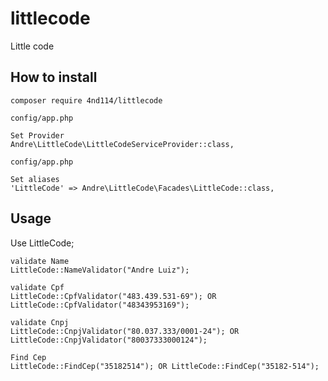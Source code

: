 # littlecode
Little code 
## How to install

```
composer require 4nd114/littlecode
```

```
config/app.php

Set Provider 
Andre\LittleCode\LittleCodeServiceProvider::class,
```

```
config/app.php

Set aliases 
'LittleCode' => Andre\LittleCode\Facades\LittleCode::class,
```
## Usage
Use LittleCode;
```
validate Name
LittleCode::NameValidator("Andre Luiz");

```
```
validate Cpf
LittleCode::CpfValidator("483.439.531-69"); OR LittleCode::CpfValidator("48343953169");

```
```
validate Cnpj
LittleCode::CnpjValidator("80.037.333/0001-24"); OR LittleCode::CnpjValidator("80037333000124");

```
```
Find Cep
LittleCode::FindCep("35182514"); OR LittleCode::FindCep("35182-514");
```
